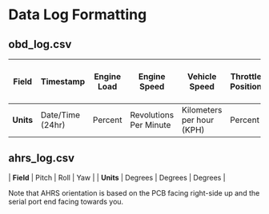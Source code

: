 # Data Log Formatting

## obd_log.csv

| **Field** | Timestamp | Engine Load | Engine Speed | Vehicle Speed | Throttle Position | Relative Throttle Position | Runtime Since Engine Start | Fuel Level | Coolant Temp | Ambient Air Temp | Barometric Pressure |
| --------- | --------- | --------- | --------- | --------- | --------- | --------- | --------- | --------- | --------- | --------- | --------- |
| **Units** | Date/Time (24hr) | Percent | Revolutions Per Minute | Kilometers per hour (KPH) | Percent | Percent | Seconds | Percent | Celsius | Celsius | Kilopascals |

## ahrs_log.csv

| **Field** | Pitch | Roll | Yaw |
| **Units** | Degrees | Degrees | Degrees |

Note that AHRS orientation is based on the PCB facing right-side up and the serial port end facing towards you.
